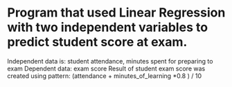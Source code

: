 # Program that used Linear Regression with two independent variables to predict student score at exam.
Independent data is: student attendance, minutes spent for preparing to exam
Dependent data: exam score
Result of student exam score was created using pattern: (attendance + minutes_of_learning  *0.8 ) / 10
